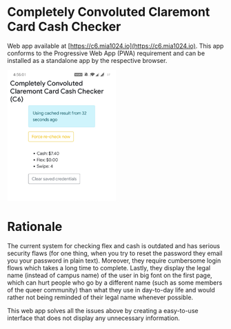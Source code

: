 # Completely Convoluted Claremont Card Cash Checker

Web app available at [https://c6.mia1024.io](https://c6.mia1024.io). This app conforms to the 
Progressive Web App (PWA) requirement and can be installed as a standalone app by the 
respective browser. 

<img src="screenshot.jpg" width=50% />

# Rationale 

The current system for checking flex and cash is outdated and has serious security flaws
(for one thing, when you try to reset the password they email you your password in plain
text). Moreover, they require cumbersome login flows which takes a long time to complete.
Lastly, they display the legal name (instead of campus name) of the user in big font on 
the first page, which can hurt people who go by a different name (such as some members 
of the queer community) than what they use in day-to-day life and would rather not being
reminded of their legal name whenever possible.  

This web app solves all the issues above by creating a easy-to-use interface that does not
display any unnecessary information.

